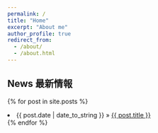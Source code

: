 ```yaml
---
permalink: /
title: "Home"
excerpt: "About me"
author_profile: true
redirect_from: 
  - /about/
  - /about.html
---
```


## News 最新情報

{% for post in site.posts %}
  <li><span>{{ post.date | date_to_string }}</span> » <a href="{{ post.url }}" title="{{ post.title }}">{{ post.title }}</a></li>
{% endfor %}
